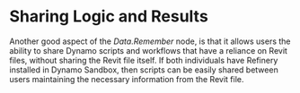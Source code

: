 # Sharing Logic and Results

Another good aspect of the *Data.Remember* node, is that it allows users the ability to share Dynamo scripts and workflows that have a reliance on Revit files, without sharing the Revit file itself. If both individuals have Refinery installed in Dynamo Sandbox, then scripts can be easily shared between users maintaining the necessary information from the Revit file.